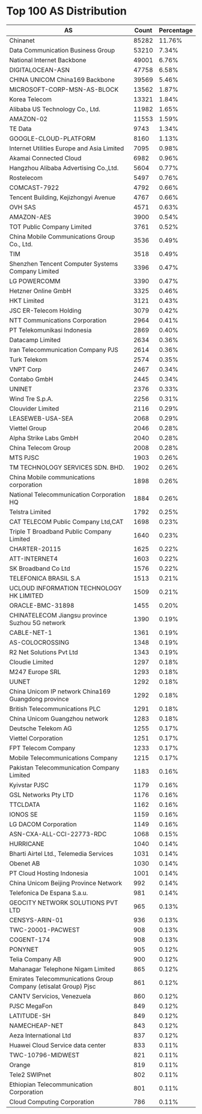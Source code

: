 # Top 100 AS Distribution
| AS | Count | Percentage |
|----|----|----|
| Chinanet | 85282 | 11.76% |
| Data Communication Business Group | 53210 | 7.34% |
| National Internet Backbone | 49001 | 6.76% |
| DIGITALOCEAN-ASN | 47758 | 6.58% |
| CHINA UNICOM China169 Backbone | 39569 | 5.46% |
| MICROSOFT-CORP-MSN-AS-BLOCK | 13562 | 1.87% |
| Korea Telecom | 13321 | 1.84% |
| Alibaba US Technology Co., Ltd. | 11982 | 1.65% |
| AMAZON-02 | 11553 | 1.59% |
| TE Data | 9743 | 1.34% |
| GOOGLE-CLOUD-PLATFORM | 8160 | 1.13% |
| Internet Utilities Europe and Asia Limited | 7095 | 0.98% |
| Akamai Connected Cloud | 6982 | 0.96% |
| Hangzhou Alibaba Advertising Co.,Ltd. | 5604 | 0.77% |
| Rostelecom | 5497 | 0.76% |
| COMCAST-7922 | 4792 | 0.66% |
| Tencent Building, Kejizhongyi Avenue | 4767 | 0.66% |
| OVH SAS | 4571 | 0.63% |
| AMAZON-AES | 3900 | 0.54% |
| TOT Public Company Limited | 3761 | 0.52% |
| China Mobile Communications Group Co., Ltd. | 3536 | 0.49% |
| TIM | 3518 | 0.49% |
| Shenzhen Tencent Computer Systems Company Limited | 3396 | 0.47% |
| LG POWERCOMM | 3390 | 0.47% |
| Hetzner Online GmbH | 3325 | 0.46% |
| HKT Limited | 3121 | 0.43% |
| JSC ER-Telecom Holding | 3079 | 0.42% |
| NTT Communications Corporation | 2964 | 0.41% |
| PT Telekomunikasi Indonesia | 2869 | 0.40% |
| Datacamp Limited | 2634 | 0.36% |
| Iran Telecommunication Company PJS | 2614 | 0.36% |
| Turk Telekom | 2574 | 0.35% |
| VNPT Corp | 2467 | 0.34% |
| Contabo GmbH | 2445 | 0.34% |
| UNINET | 2376 | 0.33% |
| Wind Tre S.p.A. | 2256 | 0.31% |
| Clouvider Limited | 2116 | 0.29% |
| LEASEWEB-USA-SEA | 2068 | 0.29% |
| Viettel Group | 2046 | 0.28% |
| Alpha Strike Labs GmbH | 2040 | 0.28% |
| China Telecom Group | 2008 | 0.28% |
| MTS PJSC | 1903 | 0.26% |
| TM TECHNOLOGY SERVICES SDN. BHD. | 1902 | 0.26% |
| China Mobile communications corporation | 1898 | 0.26% |
| National Telecommunication Corporation HQ | 1884 | 0.26% |
| Telstra Limited | 1792 | 0.25% |
| CAT TELECOM Public Company Ltd,CAT | 1698 | 0.23% |
| Triple T Broadband Public Company Limited | 1640 | 0.23% |
| CHARTER-20115 | 1625 | 0.22% |
| ATT-INTERNET4 | 1603 | 0.22% |
| SK Broadband Co Ltd | 1576 | 0.22% |
| TELEFONICA BRASIL S.A | 1513 | 0.21% |
| UCLOUD INFORMATION TECHNOLOGY HK LIMITED | 1509 | 0.21% |
| ORACLE-BMC-31898 | 1455 | 0.20% |
| CHINATELECOM Jiangsu province Suzhou 5G network | 1390 | 0.19% |
| CABLE-NET-1 | 1361 | 0.19% |
| AS-COLOCROSSING | 1348 | 0.19% |
| R2 Net Solutions Pvt Ltd | 1343 | 0.19% |
| Cloudie Limited | 1297 | 0.18% |
| M247 Europe SRL | 1293 | 0.18% |
| UUNET | 1292 | 0.18% |
| China Unicom IP network China169 Guangdong province | 1292 | 0.18% |
| British Telecommunications PLC | 1291 | 0.18% |
| China Unicom Guangzhou network | 1283 | 0.18% |
| Deutsche Telekom AG | 1255 | 0.17% |
| Viettel Corporation | 1251 | 0.17% |
| FPT Telecom Company | 1233 | 0.17% |
| Mobile Telecommunications Company | 1215 | 0.17% |
| Pakistan Telecommunication Company Limited | 1183 | 0.16% |
| Kyivstar PJSC | 1179 | 0.16% |
| GSL Networks Pty LTD | 1176 | 0.16% |
| TTCLDATA | 1162 | 0.16% |
| IONOS SE | 1159 | 0.16% |
| LG DACOM Corporation | 1149 | 0.16% |
| ASN-CXA-ALL-CCI-22773-RDC | 1068 | 0.15% |
| HURRICANE | 1040 | 0.14% |
| Bharti Airtel Ltd., Telemedia Services | 1031 | 0.14% |
| Obenet AB | 1030 | 0.14% |
| PT Cloud Hosting Indonesia | 1001 | 0.14% |
| China Unicom Beijing Province Network | 992 | 0.14% |
| Telefonica De Espana S.a.u. | 981 | 0.14% |
| GEOCITY NETWORK SOLUTIONS PVT LTD | 965 | 0.13% |
| CENSYS-ARIN-01 | 936 | 0.13% |
| TWC-20001-PACWEST | 908 | 0.13% |
| COGENT-174 | 908 | 0.13% |
| PONYNET | 905 | 0.12% |
| Telia Company AB | 900 | 0.12% |
| Mahanagar Telephone Nigam Limited | 865 | 0.12% |
| Emirates Telecommunications Group Company (etisalat Group) Pjsc | 861 | 0.12% |
| CANTV Servicios, Venezuela | 860 | 0.12% |
| PJSC MegaFon | 849 | 0.12% |
| LATITUDE-SH | 849 | 0.12% |
| NAMECHEAP-NET | 843 | 0.12% |
| Aeza International Ltd | 837 | 0.12% |
| Huawei Cloud Service data center | 833 | 0.11% |
| TWC-10796-MIDWEST | 821 | 0.11% |
| Orange | 819 | 0.11% |
| Tele2 SWIPnet | 802 | 0.11% |
| Ethiopian Telecommunication Corporation | 801 | 0.11% |
| Cloud Computing Corporation | 786 | 0.11% |
